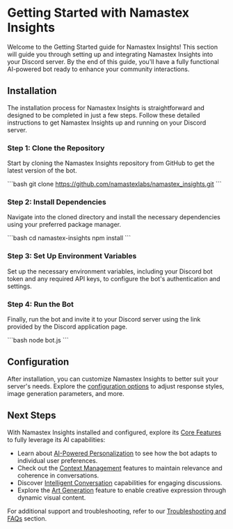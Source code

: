 
# Getting Started with Namastex Insights

Welcome to the Getting Started guide for Namastex Insights! This section will guide you through setting up and integrating Namastex Insights into your Discord server. By the end of this guide, you'll have a fully functional AI-powered bot ready to enhance your community interactions.

## Installation

The installation process for Namastex Insights is straightforward and designed to be completed in just a few steps. Follow these detailed instructions to get Namastex Insights up and running on your Discord server.

### Step 1: Clone the Repository

Start by cloning the Namastex Insights repository from GitHub to get the latest version of the bot.

\```bash
git clone https://github.com/namastexlabs/namastex_insights.git
\```

### Step 2: Install Dependencies

Navigate into the cloned directory and install the necessary dependencies using your preferred package manager.

\```bash
cd namastex-insights
npm install
\```

### Step 3: Set Up Environment Variables

Set up the necessary environment variables, including your Discord bot token and any required API keys, to configure the bot's authentication and settings.

### Step 4: Run the Bot

Finally, run the bot and invite it to your Discord server using the link provided by the Discord application page.

\```bash
node bot.js
\```

## Configuration

After installation, you can customize Namastex Insights to better suit your server's needs. Explore the [configuration options](/getting-started/configuration) to adjust response styles, image generation parameters, and more.

## Next Steps

With Namastex Insights installed and configured, explore its [Core Features](/core-features) to fully leverage its AI capabilities:

- Learn about [AI-Powered Personalization](/core-features/ai-powered-personalization) to see how the bot adapts to individual user preferences.
- Check out the [Context Management](/core-features/context-management) features to maintain relevance and coherence in conversations.
- Discover [Intelligent Conversation](/core-features/intelligent-conversation) capabilities for engaging discussions.
- Explore the [Art Generation](/core-features/art-generation) feature to enable creative expression through dynamic visual content.

For additional support and troubleshooting, refer to our [Troubleshooting and FAQs](/troubleshooting-and-faqs) section.
